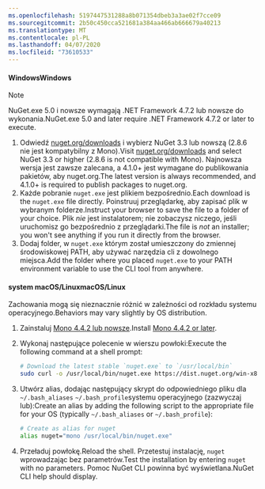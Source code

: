 ```yaml
---
ms.openlocfilehash: 5197447531288a8b071354dbeb3a3ae02f7cce09
ms.sourcegitcommit: 2b50c450cca521681a384aa466ab666679a40213
ms.translationtype: MT
ms.contentlocale: pl-PL
ms.lasthandoff: 04/07/2020
ms.locfileid: "73610533"
---
```

#### <a name="windows"></a><span data-ttu-id="e5176-101">Windows</span><span class="sxs-lookup"><span data-stu-id="e5176-101">Windows</span></span>

> [!Note]
> <span data-ttu-id="e5176-102">NuGet.exe 5.0 i nowsze wymagają .NET Framework 4.7.2 lub nowsze do wykonania.</span><span class="sxs-lookup"><span data-stu-id="e5176-102">NuGet.exe 5.0 and later require .NET Framework 4.7.2 or later to execute.</span></span>

1. <span data-ttu-id="e5176-103">Odwiedź [nuget.org/downloads](https://nuget.org/downloads) i wybierz NuGet 3.3 lub nowszą (2.8.6 nie jest kompatybilny z Mono).</span><span class="sxs-lookup"><span data-stu-id="e5176-103">Visit [nuget.org/downloads](https://nuget.org/downloads) and select NuGet 3.3 or higher (2.8.6 is not compatible with Mono).</span></span> <span data-ttu-id="e5176-104">Najnowsza wersja jest zawsze zalecana, a 4.1.0+ jest wymagane do publikowania pakietów, aby nuget.org.</span><span class="sxs-lookup"><span data-stu-id="e5176-104">The latest version is always recommended, and 4.1.0+ is required to publish packages to nuget.org.</span></span>
1. <span data-ttu-id="e5176-105">Każde pobranie `nuget.exe` jest plikiem bezpośrednio.</span><span class="sxs-lookup"><span data-stu-id="e5176-105">Each download is the `nuget.exe` file directly.</span></span> <span data-ttu-id="e5176-106">Poinstruuj przeglądarkę, aby zapisać plik w wybranym folderze.</span><span class="sxs-lookup"><span data-stu-id="e5176-106">Instruct your browser to save the file to a folder of your choice.</span></span> <span data-ttu-id="e5176-107">Plik *nie* jest instalatorem; nie zobaczysz niczego, jeśli uruchomisz go bezpośrednio z przeglądarki.</span><span class="sxs-lookup"><span data-stu-id="e5176-107">The file is *not* an installer; you won't see anything if you run it directly from the browser.</span></span>
1. <span data-ttu-id="e5176-108">Dodaj folder, w `nuget.exe` którym został umieszczony do zmiennej środowiskowej PATH, aby używać narzędzia cli z dowolnego miejsca.</span><span class="sxs-lookup"><span data-stu-id="e5176-108">Add the folder where you placed `nuget.exe` to your PATH environment variable to use the CLI tool from anywhere.</span></span>

#### <a name="macoslinux"></a><span data-ttu-id="e5176-109">system macOS/Linux</span><span class="sxs-lookup"><span data-stu-id="e5176-109">macOS/Linux</span></span>

<span data-ttu-id="e5176-110">Zachowania mogą się nieznacznie różnić w zależności od rozkładu systemu operacyjnego.</span><span class="sxs-lookup"><span data-stu-id="e5176-110">Behaviors may vary slightly by OS distribution.</span></span>

1. <span data-ttu-id="e5176-111">Zainstaluj [Mono 4.4.2 lub nowsze](https://www.mono-project.com/docs/getting-started/install/).</span><span class="sxs-lookup"><span data-stu-id="e5176-111">Install [Mono 4.4.2 or later](https://www.mono-project.com/docs/getting-started/install/).</span></span>

1. <span data-ttu-id="e5176-112">Wykonaj następujące polecenie w wierszu powłoki:</span><span class="sxs-lookup"><span data-stu-id="e5176-112">Execute the following command at a shell prompt:</span></span>

    ```bash
    # Download the latest stable `nuget.exe` to `/usr/local/bin`
    sudo curl -o /usr/local/bin/nuget.exe https://dist.nuget.org/win-x86-commandline/latest/nuget.exe
    ```

1. <span data-ttu-id="e5176-113">Utwórz alias, dodając następujący skrypt do odpowiedniego pliku dla `~/.bash_aliases` `~/.bash_profile`systemu operacyjnego (zazwyczaj lub):</span><span class="sxs-lookup"><span data-stu-id="e5176-113">Create an alias by adding the following script to the appropriate file for your OS (typically `~/.bash_aliases` or `~/.bash_profile`):</span></span>

    ```bash
    # Create as alias for nuget
    alias nuget="mono /usr/local/bin/nuget.exe"
    ```

1. <span data-ttu-id="e5176-114">Przeładuj powłokę.</span><span class="sxs-lookup"><span data-stu-id="e5176-114">Reload the shell.</span></span>  <span data-ttu-id="e5176-115">Przetestuj instalację, `nuget` wprowadzając bez parametrów.</span><span class="sxs-lookup"><span data-stu-id="e5176-115">Test the installation by entering `nuget` with no parameters.</span></span> <span data-ttu-id="e5176-116">Pomoc NuGet CLI powinna być wyświetlana.</span><span class="sxs-lookup"><span data-stu-id="e5176-116">NuGet CLI help should display.</span></span>
